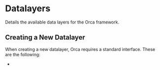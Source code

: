 # Datalayers

Details the available data layers for the Orca framework.

## Creating a New Datalayer

When creating a new datalayer, Orca requires a standard interface. These
are the following:

-

